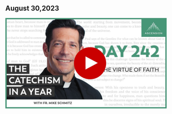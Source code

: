 ## August 30,2023 ##

[![The Virtue of Faith](https://raw.githubusercontent.com/linusjf/CIAY/main/August/jpgs/Day242.jpg)](https://youtu.be/CBL3LGHBCUA "The Virtue of Faith")
